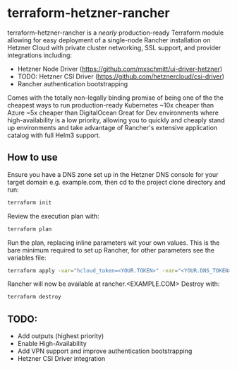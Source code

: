 # terraform-hetzner-rancher

terraform-hetzner-rancher is a *nearly* production-ready Terraform module allowing for easy deployment of a single-node Rancher installation
on Hetzner Cloud with private cluster networking, SSL support, and provider integrations including:
* Hetzner Node Driver (https://github.com/mxschmitt/ui-driver-hetzner)
* TODO: Hetzner CSI Driver (https://github.com/hetznercloud/csi-driver)
* Rancher authentication bootstrapping

Comes with the totally non-legally binding promise of being one of the the cheapest ways to run production-ready Kubernetes
~10x cheaper than Azure
~5x cheaper than DigitalOcean
Great for Dev environments where high-availability is a low priority, allowing you to quickly and cheaply stand up environments
and take advantage of Rancher's extensive application catalog with full Helm3 support.

## How to use
Ensure you have a DNS zone set up in the Hetzner DNS console for your target domain e.g. example.com, then cd to the project
clone directory and run:
```bash
terraform init
```
Review the execution plan with:
```bash
terraform plan
```
Run the plan, replacing inline parameters wit your own values. This is the bare minimum required to set up Rancher, for other parameters see the variables file:
```bash
terraform apply -var="hcloud_token=<YOUR.TOKEN>" -var="<YOUR.DNS_TOKEN>" -var="dns_zone=<EXAMPLE.COM>" -var="rancher_host_name=rancher" -var="enable_backups=true"
```
Rancher will now be available at rancher.<EXAMPLE.COM>
Destroy with:
```bash
terraform destroy
```


## TODO:
* Add outputs (highest priority)
* Enable High-Availability
* Add VPN support and improve authentication bootstrapping
* Hetzner CSI Driver integration



